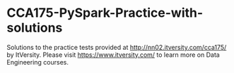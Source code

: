# CCA175-PySpark-Practice-with-solutions
Solutions to the practice tests provided at http://nn02.itversity.com/cca175/ by ItVersity.
Please visit https://www.itversity.com/ to learn more on Data Engineering courses. 

